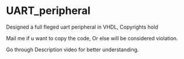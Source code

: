 # UART_peripheral
Designed a full fleged uart peripheral in VHDL, Copyrights hold

Mail me if u want to copy the code, Or else will be considered violation.

Go through Description video for better understanding.
